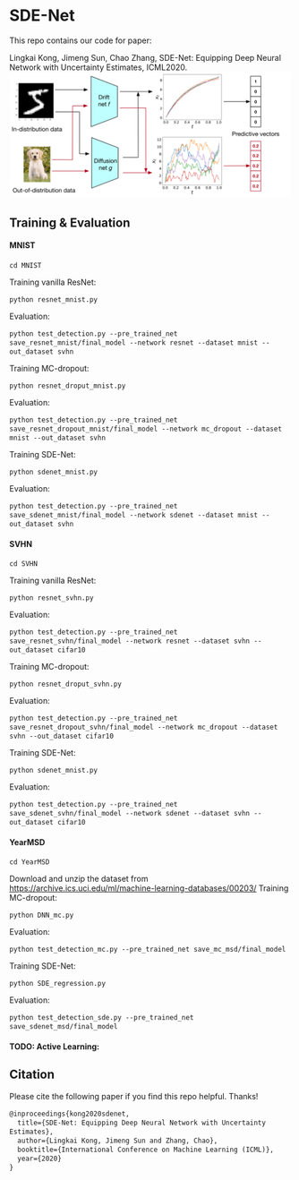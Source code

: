 # SDE-Net
This repo contains our code for paper: 

Lingkai Kong, Jimeng Sun, Chao Zhang, SDE-Net: Equipping Deep Neural Network with Uncertainty Estimates, ICML2020.
![SDE-Net](figure/illustration.png)



## Training & Evaluation

#### MNIST
```
cd MNIST
```
Training vanilla ResNet:
```
python resnet_mnist.py 
```
Evaluation:
```
python test_detection.py --pre_trained_net save_resnet_mnist/final_model --network resnet --dataset mnist --out_dataset svhn

```
Training MC-dropout:
```
python resnet_droput_mnist.py 
```
Evaluation:
```
python test_detection.py --pre_trained_net save_resnet_dropout_mnist/final_model --network mc_dropout --dataset mnist --out_dataset svhn

```
Training SDE-Net:
```
python sdenet_mnist.py 
```
Evaluation:
```
python test_detection.py --pre_trained_net save_sdenet_mnist/final_model --network sdenet --dataset mnist --out_dataset svhn
```

#### SVHN
```
cd SVHN
```
Training vanilla ResNet:
```
python resnet_svhn.py 
```
Evaluation:
```
python test_detection.py --pre_trained_net save_resnet_svhn/final_model --network resnet --dataset svhn --out_dataset cifar10
```
Training MC-dropout:
```
python resnet_droput_svhn.py 
```
Evaluation:
```
python test_detection.py --pre_trained_net save_resnet_dropout_svhn/final_model --network mc_dropout --dataset svhn --out_dataset cifar10
```
Training SDE-Net:
```
python sdenet_mnist.py 
```
Evaluation:
```
python test_detection.py --pre_trained_net save_sdenet_svhn/final_model --network sdenet --dataset svhn --out_dataset cifar10
```

#### YearMSD
```
cd YearMSD
```
Download and unzip the dataset from https://archive.ics.uci.edu/ml/machine-learning-databases/00203/
Training MC-dropout:
```
python DNN_mc.py
```
Evaluation:
```
python test_detection_mc.py --pre_trained_net save_mc_msd/final_model
```
Training SDE-Net:
```
python SDE_regression.py
```
Evaluation:
```
python test_detection_sde.py --pre_trained_net save_sdenet_msd/final_model
```

#### TODO: Active Learning:


## Citation
Please cite the following paper if you find this repo helpful. Thanks!
```
@inproceedings{kong2020sdenet,
  title={SDE-Net: Equipping Deep Neural Network with Uncertainty Estimates},
  author={Lingkai Kong, Jimeng Sun and Zhang, Chao},
  booktitle={International Conference on Machine Learning (ICML)},
  year={2020}
}
```